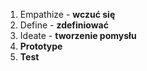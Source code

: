 1. Empathize - **wczuć się**
2. Define - **zdefiniować**
3. Ideate - **tworzenie pomysłu**
4. **Prototype**
5. **Test**
